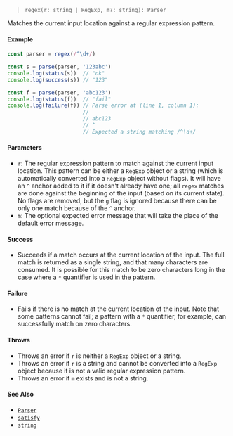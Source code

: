 <!--
 Copyright (c) 2020 Thomas J. Otterson
 
 This software is released under the MIT License.
 https://opensource.org/licenses/MIT
-->

> `regex(r: string | RegExp, m?: string): Parser`

Matches the current input location against a regular expression pattern.

#### Example

```javascript
const parser = regex(/^\d+/)

const s = parse(parser, '123abc')
console.log(status(s))  // "ok"
console.log(success(s)) // "123"

const f = parse(parser, 'abc123')
console.log(status(f))  // "fail"
console.log(failure(f)) // Parse error at (line 1, column 1):
                        //
                        // abc123
                        // ^
                        // Expected a string matching /^\d+/
```

#### Parameters

* `r`: The regular expression pattern to match against the current input location. This pattern can be either a `RegExp` object or a string (which is automatically converted into a `RegExp` object without flags). It will have an `^` anchor added to it if it doesn't already have one; all `regex` matches are done against the beginning of the input (based on its current state). No flags are removed, but the `g` flag is ignored because there can be only one match because of the `^` anchor.
* `m`: The optional expected error message that will take the place of the default error message.

#### Success

* Succeeds if a match occurs at the current location of the input. The full match is returned as a single string, and that many characters are consumed. It is possible for this match to be zero characters long in the case where a `*` quantifier is used in the pattern. 

#### Failure

* Fails if there is no match at the current location of the input. Note that some patterns cannot fail; a pattern with a `*` quantifier, for example, can successfully match on zero characters.

#### Throws

* Throws an error if `r` is neither a `RegExp` object or a string.
* Throws an error if `r` is a string and cannot be converted into a `RegExp` object because it is not a valid regular expression pattern.
* Throws an error if `m` exists and is not a string.

#### See Also

* [`Parser`](../types/parser.md)
* [`satisfy`](satisfy.md)
* [`string`](string.md)
